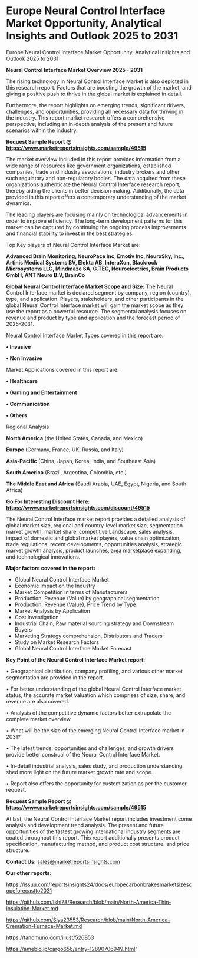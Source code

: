 # Europe Neural Control Interface Market Opportunity, Analytical Insights and Outlook 2025 to 2031
Europe Neural Control Interface Market Opportunity, Analytical Insights and Outlook 2025 to 2031

<Strong> Neural Control Interface Market Overview 2025 - 2031</strong>

The rising technology in Neural Control Interface Market is also depicted in this research report. Factors that are boosting the growth of the market, and giving a positive push to thrive in the global market is explained in detail.

Furthermore, the report highlights on emerging trends, significant drivers, challenges, and opportunities, providing all necessary data for thriving in the industry. This report market research offers a comprehensive perspective, including an in-depth analysis of the present and future scenarios within the industry.

<strong>Request Sample Report @ <a href=https://www.marketreportsinsights.com/sample/49515>https://www.marketreportsinsights.com/sample/49515</a></strong>

The market overview included in this report provides information from a wide range of resources like government organizations, established companies, trade and industry associations, industry brokers and other such regulatory and non-regulatory bodies. The data acquired from these organizations authenticate the Neural Control Interface research report, thereby aiding the clients in better decision making. Additionally, the data provided in this report offers a contemporary understanding of the market dynamics.

The leading players are focusing mainly on technological advancements in order to improve efficiency. The long-term development patterns for this market can be captured by continuing the ongoing process improvements and financial stability to invest in the best strategies.

Top Key players of Neural Control Interface Market are:

<strong>Advanced Brain Monitoring, NeuroPace Inc, Emotiv Inc, NeuroSky, Inc., Artinis Medical Systems BV, Elekta AB, InteraXon, Blackrock Microsystems LLC, Mindmaze SA, G.TEC, Neuroelectrics, Brain Products GmbH, ANT Neuro B.V, BrainCo</strong>

<strong><b>Global Neural Control Interface Market Scope and Size:</b></strong>
The Neural Control Interface market is declared segment by company, region (country), type, and application. Players, stakeholders, and other participants in the global Neural Control Interface market will gain the market scope as they use the report as a powerful resource. The segmental analysis focuses on revenue and product by type and application and the forecast period of 2025-2031.

Neural Control Interface Market Types covered in this report are:

<strong>•  Invasive

•  Non Invasive</strong>

Market Applications covered in this report are:

<strong>•  Healthcare

•  Gaming and Entertainment

•  Communication

•  Others</strong> 

Regional Analysis

<strong>North America</strong> (the United States, Canada, and Mexico)

<strong>Europe</strong> (Germany, France, UK, Russia, and Italy)

<strong>Asia-Pacific</strong> (China, Japan, Korea, India, and Southeast Asia)

<strong>South America</strong> (Brazil, Argentina, Colombia, etc.)

<strong>The Middle East and Africa</strong> (Saudi Arabia, UAE, Egypt, Nigeria, and South Africa)

<strong>Go For Interesting Discount Here: <a href=https://www.marketreportsinsights.com/discount/49515>https://www.marketreportsinsights.com/discount/49515</a></strong>

The Neural Control Interface market report provides a detailed analysis of global market size, regional and country-level market size, segmentation market growth, market share, competitive Landscape, sales analysis, impact of domestic and global market players, value chain optimization, trade regulations, recent developments, opportunities analysis, strategic market growth analysis, product launches, area marketplace expanding, and technological innovations.

<strong><b>Major factors covered in the report:</b></strong>
<ul>
  <li>Global Neural Control Interface Market </li>
  <li>Economic Impact on the Industry</li>
  <li>Market Competition in terms of Manufacturers</li>
  <li>Production, Revenue (Value) by geographical segmentation</li>
  <li>Production, Revenue (Value), Price Trend by Type</li>
  <li>Market Analysis by Application</li>
  <li>Cost Investigation</li>
  <li>Industrial Chain, Raw material sourcing strategy and Downstream Buyers</li>
  <li>Marketing Strategy comprehension, Distributors and Traders</li>
  <li>Study on Market Research Factors</li>
  <li>Global Neural Control Interface Market Forecast</li>
</ul>

<strong><b>Key Point of the Neural Control Interface Market report:</b></strong>

• Geographical distribution, company profiling, and various other market segmentation are provided in the report.

• For better understanding of the global Neural Control Interface market status, the accurate market valuation which comprises of size, share, and revenue are also covered.

• Analysis of the competitive dynamic factors better extrapolate the complete market overview

• What will be the size of the emerging Neural Control Interface market in 2031?

• The latest trends, opportunities and challenges, and growth drivers provide better construal of the Neural Control Interface Market.

• In-detail industrial analysis, sales study, and production understanding shed more light on the future market growth rate and scope.

• Report also offers the opportunity for customization as per the customer request.

<strong>Request Sample Report @ <a href=https://www.marketreportsinsights.com/sample/49515>https://www.marketreportsinsights.com/sample/49515</a></strong>

At last, the Neural Control Interface Market report includes investment come analysis and development trend analysis. The present and future opportunities of the fastest growing international industry segments are coated throughout this report. This report additionally presents product specification, manufacturing method, and product cost structure, and price structure.

<strong>Contact Us:</strong>
sales@marketreportsinsights.com

<strong>Our other reports:</strong>

<a href=https://issuu.com/reportsinsights24/docs/europecarbonbrakesmarketsizescopeforecastto2031>https://issuu.com/reportsinsights24/docs/europecarbonbrakesmarketsizescopeforecastto2031</a>

<a href=https://github.com/Ishi78/Research/blob/main/North-America-Thin-Insulation-Market.md>https://github.com/Ishi78/Research/blob/main/North-America-Thin-Insulation-Market.md</a>

<a href=https://github.com/Siya23553/Research/blob/main/North-America-Cremation-Furnace-Market.md>https://github.com/Siya23553/Research/blob/main/North-America-Cremation-Furnace-Market.md</a>

<a href=https://tanomuno.com/illust/526853>https://tanomuno.com/illust/526853</a>

<a href=https://ameblo.jp/cargo656/entry-12890706949.html>https://ameblo.jp/cargo656/entry-12890706949.html</a>"

